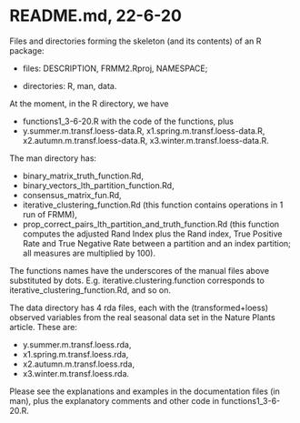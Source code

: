 # README.md, 22-6-20

Files and directories forming the skeleton (and its contents) of an R package:

- files: DESCRIPTION, FRMM2.Rproj, NAMESPACE;

- directories: R, man, data.

At the moment, in the R directory, we have

- functions1_3-6-20.R with the code of the functions, plus
- y.summer.m.transf.loess-data.R, x1.spring.m.transf.loess-data.R, x2.autumn.m.transf.loess-data.R, x3.winter.m.transf.loess-data.R.

The man directory has:

- binary_matrix_truth_function.Rd, 
- binary_vectors_lth_partition_function.Rd, 
- consensus_matrix_fun.Rd,
- iterative_clustering_function.Rd (this function contains operations in 1 run of FRMM),
- prop_correct_pairs_lth_partition_and_truth_function.Rd (this function computes the adjusted Rand Index plus
the Rand index, True Positive Rate and True Negative Rate between a partition and an index partition; all measures are 
multiplied by 100).

The functions names have the underscores of the manual files above substituted by dots. E.g. iterative.clustering.function 
corresponds to iterative_clustering_function.Rd, and so on.

The data directory has 4 rda files, each with the (transformed+loess) observed variables from the real seasonal data set
in the Nature Plants article. These are:

- y.summer.m.transf.loess.rda,
- x1.spring.m.transf.loess.rda,
- x2.autumn.m.transf.loess.rda,
- x3.winter.m.transf.loess.rda.

Please see the explanations and examples in the documentation files (in man), plus the explanatory comments and other 
code in functions1_3-6-20.R.



